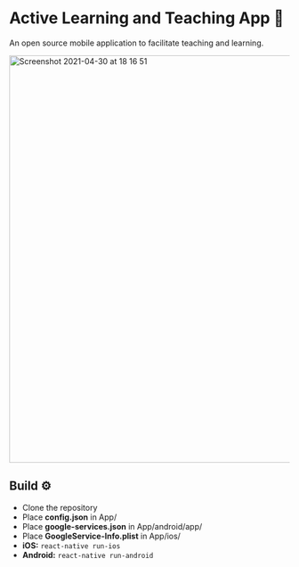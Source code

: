 # Active Learning and Teaching App :iphone:
An open source mobile application to facilitate teaching and learning.

<img width="731" alt="Screenshot 2021-04-30 at 18 16 51" src="https://user-images.githubusercontent.com/42066451/116697230-8e4b4c80-a9e0-11eb-860d-6fca12a876f5.png">

## Build :gear:

- Clone the repository
- Place **config.json** in App/
- Place **google-services.json** in App/android/app/
- Place **GoogleService-Info.plist** in App/ios/
- **iOS:** `react-native run-ios`  
- **Android:** `react-native run-android`


